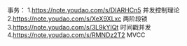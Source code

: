 事务：
1.https://note.youdao.com/s/DIARHCn5 并发控制理论  
2.https://note.youdao.com/s/XeX9XLxc 两阶段锁  
3.https://note.youdao.com/s/3L9kYIQt 时间戳并发  
4.https://note.youdao.com/s/RMNDz2T2 MVCC  
